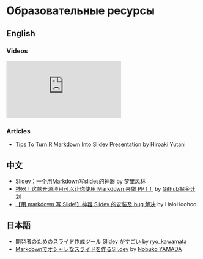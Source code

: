 # Образовательные ресурсы

## English

### Videos

<iframe class="aspect-16/9 rounded-xl w-full shadow-md border-none" src="https://www.youtube-nocookie.com/embed/oSgM6GoSwyY" title="YouTube video player" frameborder="0" allow="accelerometer; autoplay; clipboard-write; encrypted-media; gyroscope; picture-in-picture" allowfullscreen></iframe>

### Articles

- [Tips To Turn R Markdown Into Slidev Presentation](https://yutani.rbind.io/post/2021-06-05-tips-to-turn-r-markdown-into-slidev-presentation/) by Hiroaki Yutani

## 中文

- [Slidev：一个用Markdown写slides的神器](https://zhuanlan.zhihu.com/p/372729473) by [梦里风林](https://www.zhihu.com/people/meng-li-feng-lin)
- [神器！这款开源项目可以让你使用 Markdown 来做 PPT！](https://zhuanlan.zhihu.com/p/377567327) by [Github掘金计划](https://www.zhihu.com/people/github-stars)
- [【用 markdown 写 Slide!】神器 Slidev 的安装及 bug 解决](https://blog.csdn.net/weixin_43828250/article/details/116664775) by HaloHoohoo

## 日本語

- [開発者のためのスライド作成ツール Slidev がすごい](https://zenn.dev/ryo_kawamata/articles/introduce-slidev) by [ryo_kawamata](https://zenn.dev/ryo_kawamata)
- [Markdownでオシャレなスライドを作るSli.dev](https://qiita.com/e99h2121/items/a115f8865a0dc21bb462) by [Nobuko YAMADA](https://qiita.com/e99h2121)
